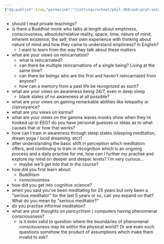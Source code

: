 ```yaml
---
{"dg-publish":true,"permalink":"/jottings/school/phil-384/ask-prof-salay/","tags":["type/jotting"]}
---
```



- should I read private teachings?
- is there a Buddhist monk who talks at length about emptiness, consciousness, albsolute/relative reality, space, time, nature of mind, inherent existence, the self, their own experience with thinking about nature of mind and how they came to understand emptiness? In English?
	- I want to learn from the way they talk about these matters 
- what are your views on reincarnation?
	- what is reincarnated?
	- can there be multiple reincarnations of a single being? Living at the same time?
	- can there be beings who are the first and haven't reincarnated from anyone?
	- how can a memory from a past life be recognized as such?
- what are your views on awareness being 24/7, even in deep sleep
	- blank states of no awareness at all possible?
- what are your views on gaining remarkable abilities like telepathy or clairvoyance?
- what are you views on karma?
- what are your views on the gamma waves monks show when they're hooked up to EEG? do you have personal guesses or ideas as to what causes that or how that works?
- how can I train in awareness through sleep states (sleeping meditation, dream yoga / lucid dreaming, etc)?
- after understanding the basic shift in perception which meditation offers, and continuing to train in recognition which is an ongoing process and a daily practise for me, how can I further my practise and explore my mind on deeper and deeper levels? I'm very curious...
	- maybe we'll get into that in the course?
- how did you first learn about:
	- Buddhism
	- consciousness
- how did you get into cognitive science?
- when you said you've been meditating for 25 years but only been a "serious meditator" for the last 5 years or so, can you expand on that? What do you mean by "serious meditator?"
- do you practise informal meditation?
- what are your thoughts on pancychism / computers having phenomenal consciousness?
	- is it even valid to question where the boundaries of phenomenal consciousness may lie within the physical world? Or are even such questions somehow the product of assumptions which make them invalid to ask?